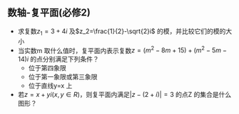 ## 数轴-复平面(必修2)



- 求复数$z_1=3+4i$ 及$z_2=\frac{1}{2}-\sqrt{2}i$ 的模，并比较它们的模的大小
- 当实数m 取什么值时，复平面内表示复数$z=(m^2-8m+15)+(m^2-5m-14)i$ 的点分别满足下列条件？
  - 位于第四象限
  - 位于第一象限或第三象限
  - 位于直线y=x 上
- 若$z=x+yi(x,y\in R)$，则复平面内满足$|z-(2+i)|=3$ 的点Z 的集合是什么图形？





